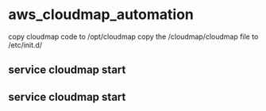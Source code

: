 # aws_cloudmap_automation
copy cloudmap code to /opt/cloudmap
copy the /cloudmap/cloudmap file to /etc/init.d/

## service cloudmap start <srv-id> 
## service cloudmap start <srv-id>
